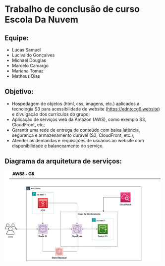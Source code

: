 # Trabalho de conclusão de curso Escola Da Nuvem

##  Equipe:
- Lucas Samuel 
- Lucivaldo Gonçalves 
- Michael Douglas 
- Marcelo Camargo 
- Mariana Tomaz 
- Matheus Dias

## Objetivo:
- Hospedagem de objetos (html, css, imagens, etc.) aplicados a tecnologia S3 para acessibilidade de website (https://edntccg6.website) e divulgação dos currículos do grupo;
- Aplicação de serviços web da Amazon (AWS), como exemplo S3, CloudFront, etc;
- Garantir uma rede de entrega de conteúdo com baixa latência, segurança e armazenamento durável (S3, CloudFront, etc.);
- Atender as demandas e requisições de usuários ao website com disponibilidade e balanceamento do serviço.


## Diagrama da arquitetura de serviços:

![serviços](https://github.com/mar1tomaz/TCC_EDN_G6_site/blob/SITE/diagrama.jpg)









